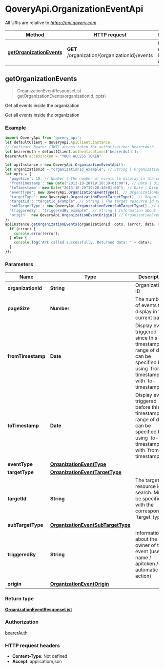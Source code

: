 # QoveryApi.OrganizationEventApi

All URIs are relative to *https://api.qovery.com*

Method | HTTP request | Description
------------- | ------------- | -------------
[**getOrganizationEvents**](OrganizationEventApi.md#getOrganizationEvents) | **GET** /organization/{organizationId}/events | Get all events inside the organization



## getOrganizationEvents

> OrganizationEventResponseList getOrganizationEvents(organizationId, opts)

Get all events inside the organization

Get all events inside the organization

### Example

```javascript
import QoveryApi from 'qovery_api';
let defaultClient = QoveryApi.ApiClient.instance;
// Configure Bearer (JWT) access token for authorization: bearerAuth
let bearerAuth = defaultClient.authentications['bearerAuth'];
bearerAuth.accessToken = "YOUR ACCESS TOKEN"

let apiInstance = new QoveryApi.OrganizationEventApi();
let organizationId = "organizationId_example"; // String | Organization ID
let opts = {
  'pageSize': 10, // Number | The number of events to display in the current page
  'fromTimestamp': new Date("2013-10-20T19:20:30+01:00"), // Date | Display events triggered since this timestamp.   A range of date can be specified by using `from-timestamp` with `to-timestamp` 
  'toTimestamp': new Date("2013-10-20T19:20:30+01:00"), // Date | Display events triggered before this timestamp.   A range of date can be specified by using `to-timestamp` with `from-timestamp` 
  'eventType': new QoveryApi.OrganizationEventType(), // OrganizationEventType | 
  'targetType': new QoveryApi.OrganizationEventTargetType(), // OrganizationEventTargetType | 
  'targetId': "targetId_example", // String | The target resource id to search.   Must be specified with the corresponding `target_type` 
  'subTargetType': new QoveryApi.OrganizationEventSubTargetType(), // OrganizationEventSubTargetType | 
  'triggeredBy': "triggeredBy_example", // String | Information about the owner of the event (user name / apitoken / automatic action)
  'origin': new QoveryApi.OrganizationEventOrigin() // OrganizationEventOrigin | 
};
apiInstance.getOrganizationEvents(organizationId, opts, (error, data, response) => {
  if (error) {
    console.error(error);
  } else {
    console.log('API called successfully. Returned data: ' + data);
  }
});
```

### Parameters


Name | Type | Description  | Notes
------------- | ------------- | ------------- | -------------
 **organizationId** | **String**| Organization ID | 
 **pageSize** | **Number**| The number of events to display in the current page | [optional] [default to 10]
 **fromTimestamp** | **Date**| Display events triggered since this timestamp.   A range of date can be specified by using &#x60;from-timestamp&#x60; with &#x60;to-timestamp&#x60;  | [optional] 
 **toTimestamp** | **Date**| Display events triggered before this timestamp.   A range of date can be specified by using &#x60;to-timestamp&#x60; with &#x60;from-timestamp&#x60;  | [optional] 
 **eventType** | [**OrganizationEventType**](.md)|  | [optional] 
 **targetType** | [**OrganizationEventTargetType**](.md)|  | [optional] 
 **targetId** | **String**| The target resource id to search.   Must be specified with the corresponding &#x60;target_type&#x60;  | [optional] 
 **subTargetType** | [**OrganizationEventSubTargetType**](.md)|  | [optional] 
 **triggeredBy** | **String**| Information about the owner of the event (user name / apitoken / automatic action) | [optional] 
 **origin** | [**OrganizationEventOrigin**](.md)|  | [optional] 

### Return type

[**OrganizationEventResponseList**](OrganizationEventResponseList.md)

### Authorization

[bearerAuth](../README.md#bearerAuth)

### HTTP request headers

- **Content-Type**: Not defined
- **Accept**: application/json

